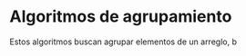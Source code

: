 # Algoritmos de agrupamiento

Estos algoritmos buscan agrupar elementos de un arreglo, b
<!--stackedit_data:
eyJoaXN0b3J5IjpbLTc5NzI4NDk1NF19
-->